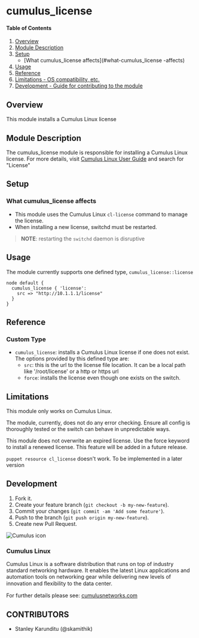 # cumulus_license

#### Table of Contents

1. [Overview](#overview)
2. [Module Description](#module-description)
3. [Setup](#setup)
    * [What cumulus_license affects](#what-cumulus_license  -affects)
4. [Usage](#usage)
5. [Reference](#reference)
5. [Limitations - OS compatibility, etc.](#limitations)
6. [Development - Guide for contributing to the module](#development)

## Overview

This module installs a Cumulus Linux license

## Module Description

The cumulus_license module  is responsible for installing a Cumulus Linux license.
For more details, visit [Cumulus Linux User Guide](http://docs.cumulusnetworks.com) and search for
"License"

## Setup

### What cumulus_license affects

* This module uses the Cumulus Linux `cl-license` command to manage the license.
* When installing a new license, switchd must be restarted.
> **NOTE**: restarting the `switchd` daemon is disruptive


## Usage

The module currently supports one defined type, `cumulus_license::license`
```
node default {
  cumulus_license { 'license':
    src => "http://10.1.1.1/license"
  }
}

```

## Reference

### Custom Type
  * `cumulus_license`:  installs a Cumulus Linux license if one does not exist. The options provided by this defined type are:
    * `src`: this is the url to the license file location. It can be a local path like '/root/license' or a http or https url
    * `force`: installs the license even though one exists on the switch.

## Limitations

This module only works on Cumulus Linux.

The module, currently, does not do any error
checking. Ensure all config is thoroughly tested or the switch can
behave in unpredictable ways.

This module does not overwrite an expired license. Use the force keyword to
install a renewed license. This feature will be added in a future release.

`puppet resource cl_license` doesn't work. To be implemented in a later version
## Development

1. Fork it.
2. Create your feature branch (`git checkout -b my-new-feature`).
3. Commit your changes (`git commit -am 'Add some feature'`).
4. Push to the branch (`git push origin my-new-feature`).
5. Create new Pull Request.


![Cumulus icon](http://cumulusnetworks.com/static/cumulus/img/logo_2014.png)

### Cumulus Linux

Cumulus Linux is a software distribution that runs on top of industry standard
networking hardware. It enables the latest Linux applications and automation
tools on networking gear while delivering new levels of innovation and
ﬂexibility to the data center.

For further details please see:
[cumulusnetworks.com](http://www.cumulusnetworks.com)

## CONTRIBUTORS

- Stanley Karunditu (@skamithik)
